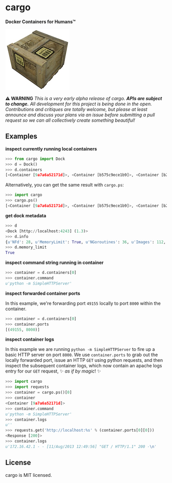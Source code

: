 cargo
=====
**Docker Containers for Humans™**

![](supply_crate.jpg)

**:warning: WARNING** *This is a very early alpha release of cargo.* ***APIs are subject to change.***
*All development for this project is being done in the open.  Contributions 
and critiques are totally welcome, but please at least announce and discuss your 
plans via an issue before submitting a pull request so we can all collectively create 
something beautiful!*

## Examples

**inspect currently running local containers**

```python
>>> from cargo import Dock
>>> d = Dock()
>>> d.containers
[<Container [9a7a6a52171d]>, <Container [b575c9ece1b9]>, <Container [b225c9398c4b]>]

```
Alternatively, you can get the same result with `cargo.ps`:

```python
>>> import cargo
>>> cargo.ps()
[<Container [9a7a6a52171d]>, <Container [b575c9ece1b9]>, <Container [b225c9398c4b]>]
```

**get dock metadata**

```python
>>> d 
<Dock [http://localhost:4243] (1.3)>
>>> d.info
{u'NFd': 28, u'MemoryLimit': True, u'NGoroutines': 36, u'Images': 112, u'Debug': False, u'Containers': 189}
>>> d.memory_limit
True
```

**inspect command string running in container**

```python
>>> container = d.containers[0]
>>> container.command
u'python -m SimpleHTTPServer'
```

**inspect forwarded container ports**

In this example, we're forwarding port `49155` locally to port 
`8000` within the container.

```python
>>> container = d.containers[0]
>>> container.ports
[(49155, 8000)]
```

**inspect container logs**

In this example we are running `python -m SimpleHTTPServer` to fire up a basic HTTP 
server on port `8000`.  We use `container.ports` to grab out the locally forwarded port, 
issue an HTTP `GET` using python requests, and then inspect the subsequent container 
logs, which now contain an apache logs entry for our `GET` request, :sparkles: 
*as if by magic*! :sparkles:

```python
>>> import cargo
>>> import requests
>>> container = cargo.ps()[0]
>>> container
<Container [9a7a6a52171d]>
>>> container.command
u'python -m SimpleHTTPServer'
>>> container.logs
u''
>>> requests.get('http://localhost:%s' % (container.ports[0][0]))
<Response [200]>
>>> container.logs
u'172.16.42.1 - - [11/Aug/2013 12:49:56] "GET / HTTP/1.1" 200 -\n'
```

## License

cargo is MIT licensed.
